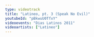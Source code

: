 ```yaml
---
type: videotrack
title: "Latineo, pt. 3 (Speak No Evil)"
youtubeId: "pBkwuU0TfxY"
videoevents: "Dias Latinos 2011"
videoartists: ["Latineo"]
---
```

